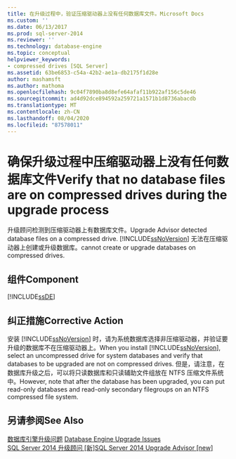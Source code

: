 ```yaml
---
title: 在升级过程中，验证压缩驱动器上没有任何数据库文件。Microsoft Docs
ms.custom: ''
ms.date: 06/13/2017
ms.prod: sql-server-2014
ms.reviewer: ''
ms.technology: database-engine
ms.topic: conceptual
helpviewer_keywords:
- compressed drives [SQL Server]
ms.assetid: 63be6853-c54a-42b2-ae1a-db2175f1d28e
author: mashamsft
ms.author: mathoma
ms.openlocfilehash: 9c04f7890ba8d8efe64afaf11b922af156c5de46
ms.sourcegitcommit: ad4d92dce894592a259721a1571b1d8736abacdb
ms.translationtype: MT
ms.contentlocale: zh-CN
ms.lasthandoff: 08/04/2020
ms.locfileid: "87578011"
---
```

# <a name="verify-that-no-database-files-are-on-compressed-drives-during-the-upgrade-process"></a><span data-ttu-id="808c4-102">确保升级过程中压缩驱动器上没有任何数据库文件</span><span class="sxs-lookup"><span data-stu-id="808c4-102">Verify that no database files are on compressed drives during the upgrade process</span></span>
  <span data-ttu-id="808c4-103">升级顾问检测到压缩驱动器上有数据库文件。</span><span class="sxs-lookup"><span data-stu-id="808c4-103">Upgrade Advisor detected database files on a compressed drive.</span></span> [!INCLUDE[ssNoVersion](../../includes/ssnoversion-md.md)] <span data-ttu-id="808c4-104">无法在压缩驱动器上创建或升级数据库。</span><span class="sxs-lookup"><span data-stu-id="808c4-104">cannot create or upgrade databases on compressed drives.</span></span>  
  
## <a name="component"></a><span data-ttu-id="808c4-105">组件</span><span class="sxs-lookup"><span data-stu-id="808c4-105">Component</span></span>  
 [!INCLUDE[ssDE](../../includes/ssde-md.md)]  
  
## <a name="corrective-action"></a><span data-ttu-id="808c4-106">纠正措施</span><span class="sxs-lookup"><span data-stu-id="808c4-106">Corrective Action</span></span>  
 <span data-ttu-id="808c4-107">安装 [!INCLUDE[ssNoVersion](../../includes/ssnoversion-md.md)] 时，请为系统数据库选择非压缩驱动器，并验证要升级的数据库不在压缩驱动器上。</span><span class="sxs-lookup"><span data-stu-id="808c4-107">When you install [!INCLUDE[ssNoVersion](../../includes/ssnoversion-md.md)], select an uncompressed drive for system databases and verify that databases to be upgraded are not on compressed drives.</span></span> <span data-ttu-id="808c4-108">但是，请注意，在数据库升级之后，可以将只读数据库和只读辅助文件组放在 NTFS 压缩文件系统中。</span><span class="sxs-lookup"><span data-stu-id="808c4-108">However, note that after the database has been upgraded, you can put read-only databases and read-only secondary filegroups on an NTFS compressed file system.</span></span>  
  
## <a name="see-also"></a><span data-ttu-id="808c4-109">另请参阅</span><span class="sxs-lookup"><span data-stu-id="808c4-109">See Also</span></span>  
 <span data-ttu-id="808c4-110">[数据库引擎升级问题](../../../2014/sql-server/install/database-engine-upgrade-issues.md) </span><span class="sxs-lookup"><span data-stu-id="808c4-110">[Database Engine Upgrade Issues](../../../2014/sql-server/install/database-engine-upgrade-issues.md) </span></span>  
 [<span data-ttu-id="808c4-111">SQL Server 2014 升级顾问 &#91;新&#93;</span><span class="sxs-lookup"><span data-stu-id="808c4-111">SQL Server 2014 Upgrade Advisor &#91;new&#93;</span></span>](sql-server-2014-upgrade-advisor.md)  
  
  
